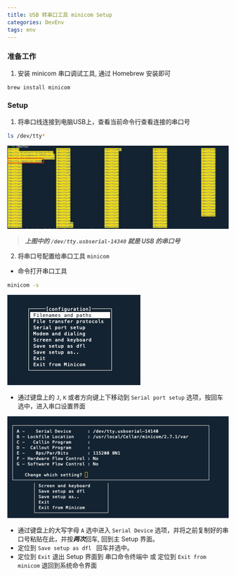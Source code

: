 ```yaml
---
title: USB 转串口工具 minicom Setup
categories: DevEnv
tags: env
---
```


### 准备工作

1. 安装 minicom 串口调试工具, 通过 Homebrew 安装即可

```bash
brew install minicom
```

### Setup

1. 将串口线连接到电脑USB上，查看当前命令行查看连接的串口号

```bash
ls /dev/tty*
```

![](https://raw.githubusercontent.com/Davidxiaoshuo/blog_source/master/resources/images/serial_port_num.jpg)

> ***上图中的 `/dev/tty.usbserial-14340` 就是 USB 的串口号***

2. 将串口号配置给串口工具 `minicom`

-  命令打开串口工具

```bash
minicom -s
```

![](https://raw.githubusercontent.com/Davidxiaoshuo/blog_source/master/resources/images/minicom_board.jpg)

- 通过键盘上的 `J`, `K` 或者方向键上下移动到 `Serial port setup` 选项，按回车选中，进入串口设置界面

![](https://raw.githubusercontent.com/Davidxiaoshuo/blog_source/master/resources/images/minicom_setup.jpg)

- 通过键盘上的大写字母 `A`  选中进入 `Serial Device` 选项，并将之前复制好的串口号粘贴在此，并按***两次***回车, 回到主 Setup 界面。
- 定位到 `Save setup as dfl ` 回车并选中。
- 定位到 `Exit` 退出 Setup 界面到 串口命令终端中 或 定位到 `Exit from minicom` 退回到系统命令界面